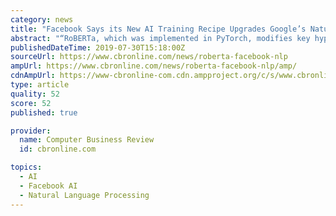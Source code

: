 ```yaml
---
category: news
title: "Facebook Says its New AI Training Recipe Upgrades Google’s Natural Language Processing System"
abstract: "“RoBERTa, which was implemented in PyTorch, modifies key hyperparameters in BERT, including removing BERT’s next-sentence pretraining objective, and training with much larger mini-batches and learning rates. This allows RoBERTa to improve on the ..."
publishedDateTime: 2019-07-30T15:18:00Z
sourceUrl: https://www.cbronline.com/news/roberta-facebook-nlp
ampUrl: https://www.cbronline.com/news/roberta-facebook-nlp/amp/
cdnAmpUrl: https://www-cbronline-com.cdn.ampproject.org/c/s/www.cbronline.com/news/roberta-facebook-nlp/amp/
type: article
quality: 52
score: 52
published: true

provider:
  name: Computer Business Review
  id: cbronline.com

topics:
  - AI
  - Facebook AI
  - Natural Language Processing
---
```

